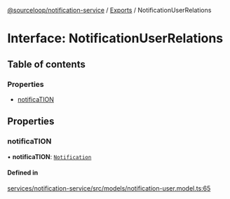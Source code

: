 [@sourceloop/notification-service](../README.md) / [Exports](../modules.md) / NotificationUserRelations

# Interface: NotificationUserRelations

## Table of contents

### Properties

- [notificaTION](NotificationUserRelations.md#notification)

## Properties

### notificaTION

• **notificaTION**: [`Notification`](../classes/Notification.md)

#### Defined in

[services/notification-service/src/models/notification-user.model.ts:65](https://github.com/codeweb05/repo1/blob/a4cf318/services/notification-service/src/models/notification-user.model.ts#L65)

